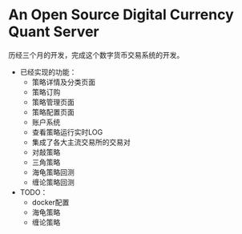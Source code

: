 # An Open Source Digital Currency Quant Server
 历经三个月的开发，完成这个数字货币交易系统的开发。
* 已经实现的功能：
  * 策略详情及分类页面
  * 策略订购
  * 策略管理页面
  * 策略配置页面
  * 账户系统
  * 查看策略运行实时LOG
  * 集成了各大主流交易所的交易对
  * 对敲策略
  * 三角策略
  * 海龟策略回测
  * 缠论策略回测
* TODO：
  * docker配置
  * 海龟策略
  * 缠论策略
  

